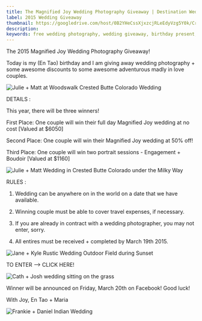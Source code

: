 ```yaml
---
title: The Magnified Joy Wedding Photography Giveaway | Destination Wedding Photographer
label: 2015 Wedding Giveaway
thumbnail: https://googledrive.com/host/0B2YHeCssXjxzcjRLeEdyVzg5Y0k/Crested-Butte-Colorado-Mountain-Wedding-Photographer-Secret-Stash-Julie-Matt-032.jpg
description: 
keywords: free wedding photography, wedding giveaway, birthday present, free destination wedding photographer
---
```

The 2015 Magnified Joy Wedding Photography Giveaway!

Today is my (En Tao) birthday and I am giving away wedding photography + some awesome discounts to some awesome adventurous madly in love couples.


![Julie + Matt at Woodswalk Crested Butte Colorado Wedding](https://googledrive.com/host/0B2YHeCssXjxzcjRLeEdyVzg5Y0k/Crested-Butte-Colorado-Mountain-Wedding-Photographer-Secret-Stash-Julie-Matt-032.jpg)

DETAILS :

This year, there will be three winners!

First Place: One couple will win their full day Magnified Joy wedding at no cost [Valued at $6050]

Second Place: One couple will win their Magnified Joy wedding at 50% off!

Third Place: One couple will win two portrait sessions - Engagement + Boudoir [Valued at $1160]

![Julie + Matt Wedding in Crested Butte Colorado under the Milky Way](https://googledrive.com/host/0B2YHeCssXjxzcjRLeEdyVzg5Y0k/Crested-Butte-Colorado-Mountain-Wedding-Photographer-Secret-Stash-Julie-Matt-130.jpg)

RULES :

1. Wedding can be anywhere on in the world on a date that we have available. 

2. Winning couple must be able to cover travel expenses, if necessary.

3. If you are already in contract with a wedding photographer, you may not enter, sorry.

4. All entires must be received + completed by March 19th 2015.

![Jane + Kyle Rustic Wedding Outdoor Field during Sunset](https://googledrive.com/host/0B2YHeCssXjxzaHd1SHRidG1JdDQ/076-Madison-WI-Outdoor-Barn-Rustic-Elegant-Jane-Kyle-Wedding.jpg)

TO ENTER —> CLICK HERE!

![Cath + Josh wedding sitting on the grass](https://googledrive.com/host/0B2YHeCssXjxzSWZyUlNNZ0hxUWc/112-Tenny-Park-Madison-WI-Casual-Laid-Back-Wedding-Cath-Josh.jpg)

Winner will be announced on Friday, March 20th on Facebook! Good luck!

With Joy,
En Tao + Maria

![Frankie + Daniel Indian Wedding](https://googledrive.com/host/0B2YHeCssXjxzLTVhME14UlJDSWs/021-Indian-Fusion-Wedding-Goodman-Center-City-Church-Frankie-Daniel-Interracial-Cross-Cultural.jpg)
